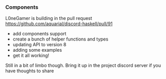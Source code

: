 
### Components

L0neGamer is building in the pull request 
https://github.com/aquarial/discord-haskell/pull/91

- add components support
- create a bunch of helper functions and types
- updating API to version 8
- adding some examples
- get it all working!

Still in a bit of limbo though. 
Bring it up in the project discord server
if you have thoughts to share

